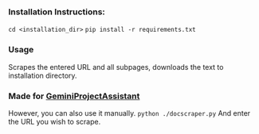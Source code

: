 ### Installation Instructions:
`cd <installation_dir>`
`pip install -r requirements.txt`

### Usage
Scrapes the entered URL and all subpages, downloads the text to installation directory.

### Made for [GeminiProjectAssistant](https://github.com/TechnicalParadox/GeminiProjectAssistant)
However, you can also use it manually.
`python ./docscraper.py`
And enter the URL you wish to scrape.